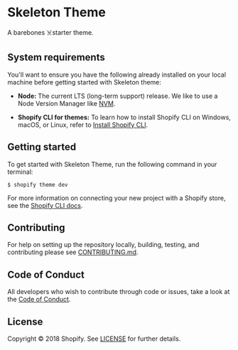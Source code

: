 # Skeleton Theme

A barebones ☠️starter theme.

## System requirements

You'll want to ensure you have the following already installed on your local machine before getting started with Skeleton theme:

- **Node:** The current LTS (long-term support) release. We like to use a Node Version Manager like [NVM](https://github.com/creationix/nvm).

- **Shopify CLI for themes:** To learn how to install Shopify CLI on Windows, macOS, or Linux, refer to [Install Shopify CLI](https://shopify.dev/docs/themes/tools/cli/install).

## Getting started

To get started with Skeleton Theme, run the following command in your terminal:

```
$ shopify theme dev
```

For more information on connecting your new project with a Shopify store, see the [Shopify CLI docs](https://shopify.dev/docs/themes/getting-started/create#step-3-start-a-local-development-server).

## Contributing

For help on setting up the repository locally, building, testing, and contributing
please see [CONTRIBUTING.md](https://github.com/Shopify/skeleton-theme/blob/master/CONTRIBUTING.md).

## Code of Conduct

All developers who wish to contribute through code or issues, take a look at the
[Code of Conduct](https://github.com/Shopify/skeleton-theme/blob/master/CODE_OF_CONDUCT.md).

## License

Copyright © 2018 Shopify. See [LICENSE](https://github.com/Shopify/skeleton-theme/blob/master/LICENSE) for further details.
